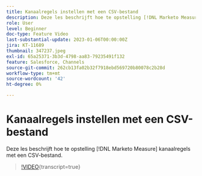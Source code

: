 ```yaml
---
title: Kanaalregels instellen met een CSV-bestand
description: Deze les beschrijft hoe te opstelling [!DNL Marketo Measure] kanaalregels met een CSV-bestand.
role: User
level: Beginner
doc-type: Feature Video
last-substantial-update: 2023-01-06T00:00:00Z
jira: KT-11689
thumbnail: 347237.jpeg
exl-id: 65a25371-3b3d-4798-aa83-79235491f132
feature: Salesforce, Channels
source-git-commit: 262cb13fa02b32f7918ebd569720b80078c2b28d
workflow-type: tm+mt
source-wordcount: '42'
ht-degree: 0%

---
```


# Kanaalregels instellen met een CSV-bestand

Deze les beschrijft hoe te opstelling [!DNL Marketo Measure] kanaalregels met een CSV-bestand.

>[!VIDEO](https://video.tv.adobe.com/v/347237/?learn=on){transcript=true}
